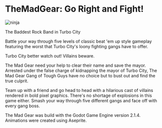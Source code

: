 # TheMadGear: Go Right and Fight!


![ninja](https://github.com/ramza/TheMadGearRepo/blob/master/images/screenshots/city.png?raw=true)

The Baddest Rock Band in Turbo City

Battle your way through five levels of classic beat 'em up style gameplay featuring the worst that Turbo City's loony fighting gangs have to offer.

Turbo City better watch out! Villains beware.

The Mad Gear need your help to clear their name and save the mayor. Arrested under the false charge of kidnapping the mayor of Turbo City, The Mad Gear Gang of Tough Guys have no choice but to bust out and find the true culprit.

Team up with a friend and go head to head with a hilarious cast of villains rendered in bold pixel graphics. There's no shortage of explosions in this game either. Smash your way through five different gangs and face off with every gang boss.

The Mad Gear was build with the Godot Game Engine version 2.1.4. Animations were created using Aseprite.

